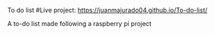 To do list 
#Live project: https://juanmajurado04.github.io/To-do-list/

A to-do list made following a raspberry pi project
